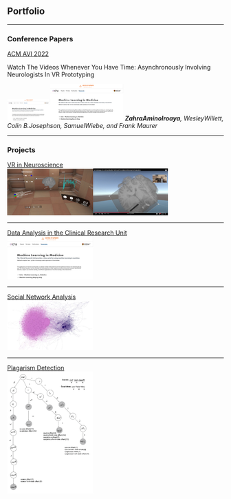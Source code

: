 ## Portfolio

---
### Conference Papers

[ACM AVI 2022](https://sites.google.com/di.uniroma1.it/avi2022/calls/paper-submission)
<p>Watch The Videos Whenever You Have Time: Asynchronously Involving Neurologists In VR Prototyping</p>
<img src="images/CRU1.png" width=100/><img src="images/CRU1.png" width=170/>
<i><b>ZahraAminolroaya</b>, WesleyWillett, Colin B.Josephson, SamuelWiebe, and Frank Maurer</i>

---
### Projects

[VR in Neuroscience](/sample_page)
<br>
<img src="images/EPES1.PNG" width=200/><img src="images/EPES2.png" width=174/>

---
[Data Analysis in the Clinical Research Unit](/pdf/sample_presentation.pdf)
<br>
<img src="images/CRU1.png" width=200/>

---
[Social Network Analysis](/pdf/sample_presentation.pdf)
<br>
<img src="images/SNA.png" width=200/>

---
[Plagarism Detection](/pdf/sample_presentation.pdf)
<br>
<img src="images/plag.png" width=200/>


